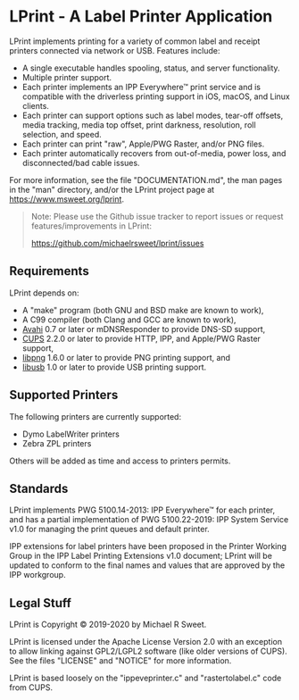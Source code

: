 LPrint - A Label Printer Application
====================================

LPrint implements printing for a variety of common label and receipt printers
connected via network or USB.  Features include:

- A single executable handles spooling, status, and server functionality.
- Multiple printer support.
- Each printer implements an IPP Everywhere™ print service and is compatible
  with the driverless printing support in iOS, macOS, and Linux clients.
- Each printer can support options such as label modes, tear-off offsets,
  media tracking, media top offset, print darkness, resolution, roll selection,
  and speed.
- Each printer can print "raw", Apple/PWG Raster, and/or PNG files.
- Each printer automatically recovers from out-of-media, power loss, and
  disconnected/bad cable issues.

For more information, see the file "DOCUMENTATION.md", the man pages in the
"man" directory, and/or the LPrint project page at
<https://www.msweet.org/lprint>.

> Note: Please use the Github issue tracker to report issues or request
> features/improvements in LPrint:
>
> <https://github.com/michaelrsweet/lprint/issues>


Requirements
------------

LPrint depends on:

- A "make" program (both GNU and BSD make are known to work),
- A C99 compiler (both Clang and GCC are known to work),
- [Avahi](https://www.avahi.org) 0.7 or later or mDNSResponder to provide
  DNS-SD support,
- [CUPS](https://www.cups.org) 2.2.0 or later to provide HTTP, IPP, and
  Apple/PWG Raster support,
- [libpng](https://www.libpng.org) 1.6.0 or later to provide PNG printing
  support, and
- [libusb](https://libusb.info) 1.0 or later to provide USB printing support.


Supported Printers
------------------

The following printers are currently supported:

- Dymo LabelWriter printers
- Zebra ZPL printers

Others will be added as time and access to printers permits.


Standards
---------

LPrint implements PWG 5100.14-2013: IPP Everywhere™ for each printer, and has a
partial implementation of PWG 5100.22-2019: IPP System Service v1.0 for
managing the print queues and default printer.

IPP extensions for label printers have been proposed in the Printer Working
Group in the IPP Label Printing Extensions v1.0 document; LPrint will be updated
to conform to the final names and values that are approved by the IPP workgroup.


Legal Stuff
-----------

LPrint is Copyright © 2019-2020 by Michael R Sweet.

LPrint is licensed under the Apache License Version 2.0 with an exception to
allow linking against GPL2/LGPL2 software (like older versions of CUPS).  See
the files "LICENSE" and "NOTICE" for more information.

LPrint is based loosely on the "ippeveprinter.c" and "rastertolabel.c" code
from CUPS.
